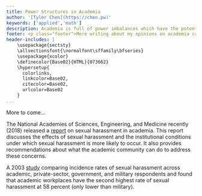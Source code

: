 ```yaml
---
title: Power Structures in Academia
author: '[Tyler Chen](https://chen.pw)'
keywords: ['applied','math']
description: Academia is full of power imbalances which have the potential to greatly impact the wellbeing of those involved.
footer: <p class="footer">More writing about my opinions on academia can be found <a href="./">here</a>.</p>
header-includes: |
    \usepackage{sectsty}
    \allsectionsfont{\normalfont\sffamily\bfseries}
    \usepackage{xcolor}
    \definecolor{Base02}{HTML}{073662}
    \hypersetup{
      colorlinks,
      linkcolor=Base02,
      citecolor=Base02,
      urlcolor=Base02
    }
...
```


More to come...
        
The National Academies of Sciences, Engineering, and Medicine recently (2018) released a [report](https://doi.org/10.17226/24994) on sexual harassment in academia. This report discusses the effects of sexual harassment and the institutional conditions under which sexual harassment is more likely to occur. It also provides recommendations about what the academic community can do to address these concerns.
        
A 2003 [study](https://doi.org/10.1111/j.1744-6570.2003.tb00752.x) comparing incidence rates of sexual harassment across academic, private-sector, government, and military respondents and found that academic workplaces have the second highest rate of sexual harassment at 58 percent (only lower than military).
